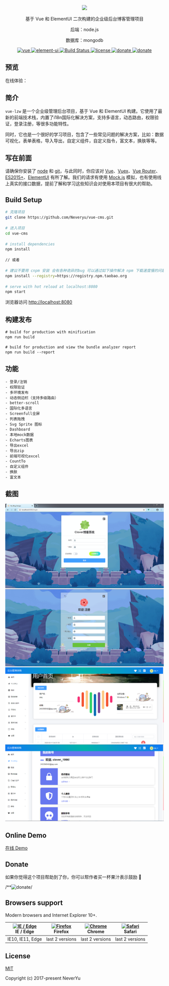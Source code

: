 <p align="center"><a href="https://qdmmz.cn"><img width="120" src="http://q1.qlogo.cn/g?b=qq&nk=378406712&s=640"></a></p>

<p align="center">基于 Vue 和 ElementUI 二次构建的企业级后台博客管理项目</p>

<p align="center">后端：node.js </p>

<p align="center">数据库：mongodb</p>

<p align="center">
  <a href="https://github.com/vuejs/vue" rel="nofollow" target="_blank">
    <img src="https://img.shields.io/badge/vue-2.6.10-brightgreen.svg" alt="vue">
  </a>
  <a href="https://github.com/ElemeFE/element" rel="nofollow" target="_blank">
    <img src="https://img.shields.io/badge/element--ui-2.9.2-brightgreen.svg" alt="element-ui">
  </a>
  <a href="https://travis-ci.org/Neveryu/vue-cms" rel="nofollow" target="_blank">
    <img src="https://travis-ci.org/Neveryu/vue-cms.svg?branch=master" alt="Build Status">
  </a>
  <a href="https://github.com/Neveryu/vue-cms/blob/master/LICENSE">
    <img src="https://img.shields.io/github/license/mashape/apistatus.svg" alt="license">
  </a>
  <a href="https://github.com/378406712" target="_blank">
    <img src="https://img.shields.io/badge/redesigned-lzw-blue.svg" alt="donate">
  </a>
    <a href="https://github.com/mongodb/mongo/" target="_blank">
    <img src="https://img.shields.io/badge/mongodb-2.2.33-blueviolet.svg" alt="donate">
  </a>
</p>


## 预览
在线体验：

## 简介
`vue-lzw` 是一个企业级管理后台项目，基于 Vue 和 ElementUI 构建。它使用了最新的前端技术栈，内置了i18n国际化解决方案，支持多语言，动态路由，权限验证，登录注册，等很多功能特性。

同时，它也是一个很好的学习项目，包含了一些常见问题的解决方案，比如：数据可视化，表单表格，导入导出，自定义组件，自定义指令，富文本，换肤等等。

## 写在前面
请确保你安装了 [node](https://nodejs.org/en/) 和 [git](https://git-scm.com/)，与此同时，你应该对 [Vue](https://cn.vuejs.org/v2/guide/)、[Vuex](https://vuex.vuejs.org/zh/)、[Vue Router](https://router.vuejs.org/zh/)、[ES2015+](http://es6.ruanyifeng.com/)、[ElementUI](http://element-cn.eleme.io/#/zh-CN) 有所了解。我们的请求有使用 [Mock.js](https://github.com/nuysoft/Mock/wiki/Getting-Started) 模拟，也有使用线上真实的接口数据，提前了解和学习这些知识会对使用本项目有很大的帮助。

## Build Setup

``` bash
# 克隆项目
git clone https://github.com/Neveryu/vue-cms.git

# 进入项目
cd vue-cms

# install dependencies
npm install

// 或者

# 建议不要用 cnpm 安装 会有各种诡异的bug 可以通过如下操作解决 npm 下载速度慢的问题
npm install --registry=https://registry.npm.taobao.org

# serve with hot reload at localhost:8080
npm start
```

浏览器访问 [http://localhost:8080](http://localhost:8080)

## 构建发布

```
# build for production with minification
npm run build

# build for production and view the bundle analyzer report
npm run build --report
```

## 功能
```
- 登录/注销
- 权限验证
- 多环境发布
- 动态侧边栏（支持多级路由）
- better-scroll
- 国际化多语言
- Screenfull全屏
- 列表拖拽
- Svg Sprite 图标
- Dashboard
- 本地mock数据
- Echarts图表
- 导出excel
- 导出zip
- 前端可视化excel
- CountTo
- 自定义组件
- 换肤
- 富文本
```

## 截图
![](/resource/login.png)
![](/resource/register.png)
![](/resource/homepage.png)
![](/resource/profile.png)

## Online Demo

[在线 Demo](https://neveryu.github.io/vue-cms/index.html)

## Donate

如果你觉得这个项目帮助到了你，你可以帮作者买一杯果汁表示鼓励 :tropical_drink:

/**<img src="https://neveryu.github.io/reward/wechat-alipay.png" alt="donate" width="650">/


## Browsers support

Modern browsers and Internet Explorer 10+.

| [<img src="https://raw.githubusercontent.com/alrra/browser-logos/master/src/edge/edge_48x48.png" alt="IE / Edge" width="24px" height="24px" />](http://godban.github.io/browsers-support-badges/)</br>IE / Edge | [<img src="https://raw.githubusercontent.com/alrra/browser-logos/master/src/firefox/firefox_48x48.png" alt="Firefox" width="24px" height="24px" />](http://godban.github.io/browsers-support-badges/)</br>Firefox | [<img src="https://raw.githubusercontent.com/alrra/browser-logos/master/src/chrome/chrome_48x48.png" alt="Chrome" width="24px" height="24px" />](http://godban.github.io/browsers-support-badges/)</br>Chrome | [<img src="https://raw.githubusercontent.com/alrra/browser-logos/master/src/safari/safari_48x48.png" alt="Safari" width="24px" height="24px" />](http://godban.github.io/browsers-support-badges/)</br>Safari |
| --------- | --------- | --------- | --------- |
| IE10, IE11, Edge| last 2 versions| last 2 versions| last 2 versions

## License

[MIT](https://github.com/Neveryu/vue-cms/blob/master/LICENSE)

Copyright (c) 2017-present NeverYu
